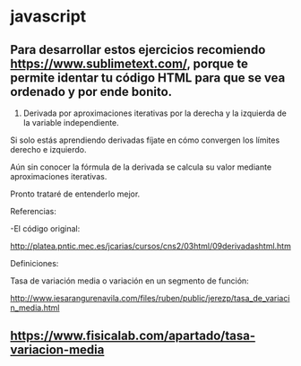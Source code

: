 # javascript

Para desarrollar estos ejercicios recomiendo https://www.sublimetext.com/, porque te permite identar 
tu código HTML para que se vea ordenado y por ende bonito.
------------------------------------------------------------------------------------------------------
1. Derivada por aproximaciones iterativas por la derecha y la izquierda de la variable independiente.

Si solo estás aprendiendo derivadas fíjate en cómo convergen los límites derecho e izquierdo. 

Aún sin conocer la fórmula de la derivada se calcula su valor mediante aproximaciones iterativas.

Pronto trataré de entenderlo mejor.

Referencias:

-El código original:

http://platea.pntic.mec.es/jcarias/cursos/cns2/03html/09derivadashtml.htm

Definiciones:

Tasa de variación media o variación en un segmento de función:

http://www.iesarangurenavila.com/files/ruben/public/jerezp/tasa_de_variacin_media.html

https://www.fisicalab.com/apartado/tasa-variacion-media
------------------------------------------------------------------------------------------------------
